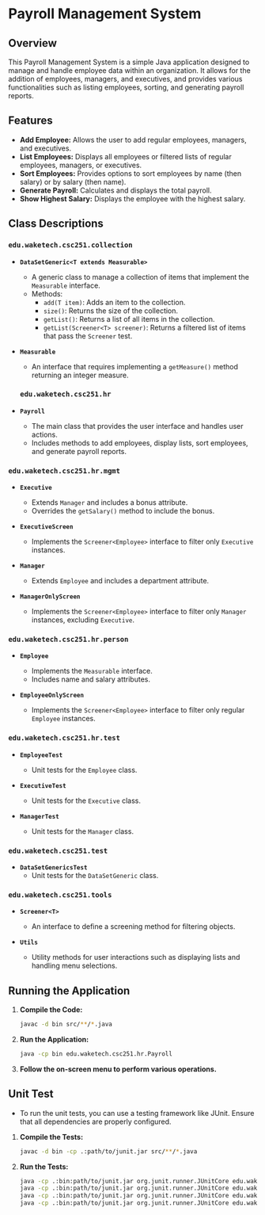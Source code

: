 # Payroll Management System

## Overview

This Payroll Management System is a simple Java application designed to manage and handle employee data within an organization. It allows for the addition of employees, managers, and executives, and provides various functionalities such as listing employees, sorting, and generating payroll reports.

## Features

- **Add Employee:** Allows the user to add regular employees, managers, and executives.
- **List Employees:** Displays all employees or filtered lists of regular employees, managers, or executives.
- **Sort Employees:** Provides options to sort employees by name (then salary) or by salary (then name).
- **Generate Payroll:** Calculates and displays the total payroll.
- **Show Highest Salary:** Displays the employee with the highest salary.

## Class Descriptions

### `edu.waketech.csc251.collection`

- **`DataSetGeneric<T extends Measurable>`**
  - A generic class to manage a collection of items that implement the `Measurable` interface.
  - Methods:
    - `add(T item)`: Adds an item to the collection.
    - `size()`: Returns the size of the collection.
    - `getList()`: Returns a list of all items in the collection.
    - `getList(Screener<T> screener)`: Returns a filtered list of items that pass the `Screener` test.

- **`Measurable`**
  - An interface that requires implementing a `getMeasure()` method returning an integer measure.
 
  ### `edu.waketech.csc251.hr`

- **`Payroll`**
  - The main class that provides the user interface and handles user actions.
  - Includes methods to add employees, display lists, sort employees, and generate payroll reports.

### `edu.waketech.csc251.hr.mgmt`

- **`Executive`**
  - Extends `Manager` and includes a bonus attribute.
  - Overrides the `getSalary()` method to include the bonus.

- **`ExecutiveScreen`**
  - Implements the `Screener<Employee>` interface to filter only `Executive` instances.
 
- **`Manager`**
  - Extends `Employee` and includes a department attribute.

- **`ManagerOnlyScreen`**
  - Implements the `Screener<Employee>` interface to filter only `Manager` instances, excluding `Executive`.
    
### `edu.waketech.csc251.hr.person`

- **`Employee`**
  - Implements the `Measurable` interface.
  - Includes name and salary attributes.

- **`EmployeeOnlyScreen`**
  - Implements the `Screener<Employee>` interface to filter only regular `Employee` instances.

### `edu.waketech.csc251.hr.test`

- **`EmployeeTest`**
  - Unit tests for the `Employee` class.

- **`ExecutiveTest`**
  - Unit tests for the `Executive` class.

- **`ManagerTest`**
  - Unit tests for the `Manager` class.

### `edu.waketech.csc251.test`

- **`DataSetGenericsTest`**
  - Unit tests for the `DataSetGeneric` class.

### `edu.waketech.csc251.tools`

- **`Screener<T>`**
  - An interface to define a screening method for filtering objects.

- **`Utils`**
  - Utility methods for user interactions such as displaying lists and handling menu selections.

## Running the Application

1. **Compile the Code:**
   ```sh
   javac -d bin src/**/*.java

2. **Run the Application:**
   ```sh
   java -cp bin edu.waketech.csc251.hr.Payroll

4. **Follow the on-screen menu to perform various operations.**

## Unit Test
- To run the unit tests, you can use a testing framework like JUnit. Ensure that all dependencies are properly configured.

1. **Compile the Tests:**
   ```sh
   javac -d bin -cp .:path/to/junit.jar src/**/*.java

3. **Run the Tests:**
   ```sh
   java -cp .:bin:path/to/junit.jar org.junit.runner.JUnitCore edu.waketech.csc251.hr.test.EmployeeTest
   java -cp .:bin:path/to/junit.jar org.junit.runner.JUnitCore edu.waketech.csc251.hr.test.ExecutiveTest
   java -cp .:bin:path/to/junit.jar org.junit.runner.JUnitCore edu.waketech.csc251.hr.test.ManagerTest
   java -cp .:bin:path/to/junit.jar org.junit.runner.JUnitCore edu.waketech.csc251.test.DataSetGenericsTest
